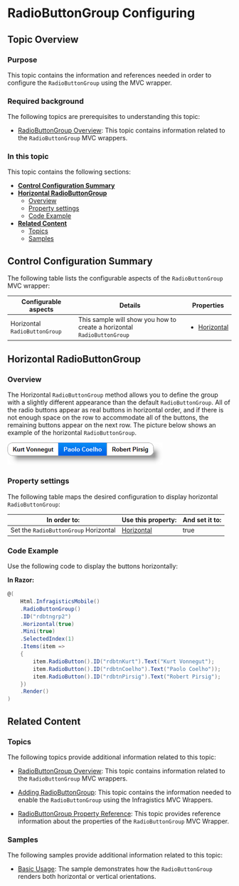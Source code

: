﻿<!--
|metadata|
{
    "fileName": "radiobuttongroup-configuring",
    "controlName": "RadioButtonGroup",
    "tags": ["Editing","MVC"]
}
|metadata|
-->

# RadioButtonGroup Configuring


## Topic Overview
### Purpose

This topic contains the information and references needed in order to configure the `RadioButtonGroup` using the MVC wrapper.

### Required background

The following topics are prerequisites to understanding this topic:

- [RadioButtonGroup Overview](RadioButtonGroup-Overview.html): This topic contains information related to the `RadioButtonGroup` MVC wrappers.

### In this topic

This topic contains the following sections:

-   [**Control Configuration Summary**](#config-summary)
-   [**Horizontal RadioButtonGroup**](#horizontal-group)
    -   [Overview](#overview)
    -   [Property settings](#property-settings)
    -   [Code Example](#code-example)
-   [**Related Content**](#related-content)
    -   [Topics](#topics)
    -   [Samples](#samples)



## <a id="config-summary"></a>Control Configuration Summary

The following table lists the configurable aspects of the `RadioButtonGroup` MVC wrapper:

Configurable aspects | Details | Properties
---|---|---
Horizontal `RadioButtonGroup` | This sample will show you how to create a horizontal `RadioButtonGroup` | <ul><li>[Horizontal](Infragistics.Web.Mvc.Mobile~Infragistics.Web.Mvc.Mobile.RadioButtonGroupWrapper~Horizontal.html)</li></ul>


## <a id="horizontal-group"></a>Horizontal RadioButtonGroup
### <a id="overview"></a>Overview

The Horizontal `RadioButtonGroup` method allows you to define the group with a slightly different appearance than the default `RadioButtonGroup`. All of the radio buttons appear as real buttons in horizontal order, and if there is not enough space on the row to accommodate all of the buttons, the remaining buttons appear on the next row. The picture below shows an example of the horizontal `RadioButtonGroup`.

![](images/04_RadioButtonGroupConfiguring_1.png)

### <a id="property-settings"></a>Property settings

The following table maps the desired configuration to display horizontal `RadioButtonGroup`:

In order to: | Use this property: | And set it to:
---|---|---
Set the `RadioButtonGroup` Horizontal | [Horizontal](Infragistics.Web.Mvc.Mobile~Infragistics.Web.Mvc.Mobile.RadioButtonGroupWrapper~Horizontal.html) | true


### <a id="code-example"></a>Code Example

Use the following code to display the buttons horizontally:

**In Razor:**

```csharp
@(
    Html.InfragisticsMobile()
    .RadioButtonGroup()
    .ID("rdbtngrp2")
    .Horizontal(true)
    .Mini(true)
    .SelectedIndex(1)
    .Items(item =>
    {
        item.RadioButton().ID("rdbtnKurt").Text("Kurt Vonnegut");
        item.RadioButton().ID("rdbtnCoelho").Text("Paolo Coelho"));
        item.RadioButton().ID("rdbtnPirsig").Text("Robert Pirsig");
    })
    .Render()
)
```



## <a id="related-content"></a>Related Content
### <a id="topics"></a>Topics

The following topics provide additional information related to this topic:

- [RadioButtonGroup Overview](RadioButtonGroup-Overview.html): This topic contains information related to the `RadioButtonGroup` MVC wrappers.

- [Adding RadioButtonGroup](Adding-RadioButtonGroup.html): This topic contains the information needed to enable the `RadioButtonGroup` using the Infragistics MVC Wrappers.

- [RadioButtonGroup Property Reference](RadioButtonGroup-Property-Reference.html): This topic provides reference information about the properties of the `RadioButtonGroup` MVC Wrapper.


### <a id="samples"></a>Samples

The following samples provide additional information related to this topic:

- [Basic Usage](%%SamplesUrl%%/mobile-radiobutton-group/basic-usage): The sample demonstrates how the `RadioButtonGroup` renders both horizontal or vertical orientations.





 

 


